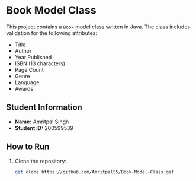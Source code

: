 # Book Model Class

This project contains a `Book` model class written in Java. The class includes validation for the following attributes:
- Title
- Author
- Year Published
- ISBN (13 characters)
- Page Count
- Genre
- Language
- Awards

## Student Information
- **Name:** Amritpal Singh  
- **Student ID:** 200599539  

## How to Run
1. Clone the repository:
   ```bash
   git clone https://github.com/Amritpal55/Book-Model-Class.git
